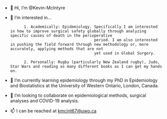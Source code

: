 - 👋 Hi, I’m @Kevin-McIntyre
- 👀 I’m interested in...

            1. Academically: Epidemiology. Specifically I am interested in how to improve surgical safety globally through analyzing specific causes of death in the perioperative
                                           period. I am also interested in pushing the field forward through new methodology or, more accurately, applying methods that are not 
                                           yet used in Global Surgery.
                                           
            2. Personally: Rugby (particularly New Zealand rugby), Judo, Star Wars and reading as many different books as I can get my hands on.
            
- 🌱 I’m currently learning epidemiology through my PhD in Epidemiology and Biostatistics at the University of Western Ontario, London, Canada.
- 💞️ I’m looking to collaborate on epidemiological methods, surgical analyses and COVID-19 analysis.
- 📫 I can be reached at kmcint67@uwo.ca

<!---
Kevin-McIntyre/Kevin-McIntyre is a ✨ special ✨ repository because its `README.md` (this file) appears on your GitHub profile.
You can click the Preview link to take a look at your changes.
--->
